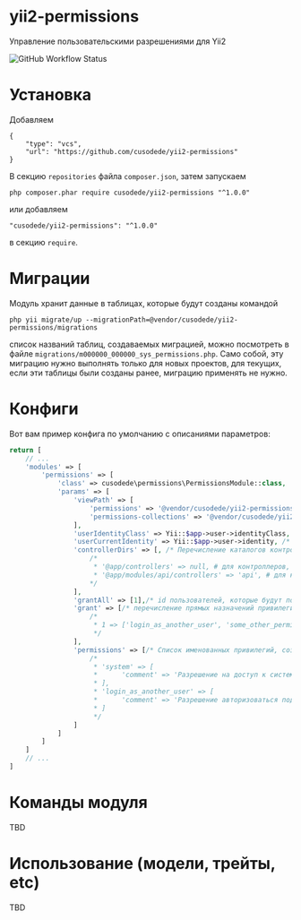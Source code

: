 # yii2-permissions

Управление пользовательскими разрешениями для Yii2

![GitHub Workflow Status](https://img.shields.io/github/workflow/status/cusodede/yii2-permissions/CI%20with%20PostgreSQL)

# Установка

Добавляем

```
{
	"type": "vcs",
	"url": "https://github.com/cusodede/yii2-permissions"
}
```

В секцию `repositories` файла `composer.json`, затем запускаем

```
php composer.phar require cusodede/yii2-permissions "^1.0.0"
```

или добавляем

```
"cusodede/yii2-permissions": "^1.0.0"
```

в секцию `require`.

# Миграции

Модуль хранит данные в таблицах, которые будут созданы командой

```
php yii migrate/up --migrationPath=@vendor/cusodede/yii2-permissions/migrations
```

список названий таблиц, создаваемых миграцией, можно посмотреть в
файле `migrations/m000000_000000_sys_permissions.php`. Само собой, эту миграцию нужно выполнять только для
новых проектов, для текущих, если эти таблицы были созданы ранее, миграцию применять не нужно.

# Конфиги

Вот вам пример конфига по умолчанию с описаниями параметров:

```php
return [
    // ...
    'modules' => [
        'permissions' => [
            'class' => cusodede\permissions\PermissionsModule::class,
            'params' => [
                'viewPath' => [
                    'permissions' => '@vendor/cusodede/yii2-permissions/src/views/permissions', /* путь к кастомным шаблонам для управления доступами */
                    'permissions-collections' => '@vendor/cusodede/yii2-permissions/src/views/permissions-collections' /* путь к кастомным шаблонам для управления коллекциями доступов */
                ],
                'userIdentityClass' => Yii::$app->user->identityClass, /* Имя класса (либо замыкание, это имя возвращающее), определяющего identity пользователя. */
                'userCurrentIdentity' => Yii::$app->user->identity, /* Экземпляр класса, идентифицирующий сущность текущего пользователя */
                'controllerDirs' => [, /* Перечисление каталогов контроллеров, которые а) должны появиться в соответствующих настройках доступов; б) см. issue #1 Формат: 'путь_к_каталогу' => 'модуль_контроллера. Примеры ниже. '*/
                    /*
                     * '@app/controllers' => null, # для контроллеров, загружаемых приложением, модуль не указывается
                     * '@app/modules/api/controllers' => 'api', # для каталога с контроллерами модуля указываем id модуля
                    */
                ],
                'grantAll' => [1],/* id пользователей, которые будут получать все привилегии */
                'grant' => [/* перечисление прямых назначений привилегий в формате user_id => [список получаемых привилегий]. Пример ниже. */
                    /*
                     * 1 => ['login_as_another_user', 'some_other_permission']
                     */
                ],
                'permissions' => [/* Список именованных привилегий, создаваемых командой init-config-permissions. Примеры ниже. Привилегии контроллер-экшен-etc в этой конфигурации не поддерживаются. */ 
                    /*
                     * 'system' => [
                     *      'comment' => 'Разрешение на доступ к системным параметрам',
                     * ],
                     * 'login_as_another_user' => [
                     *      'comment' => 'Разрешение авторизоваться под другим пользователем',
                     * ]
                     */
                ]
            ]
        ] 
    ]
    // ...
]
```

# Команды модуля
TBD

# Использование (модели, трейты, etc)
TBD
